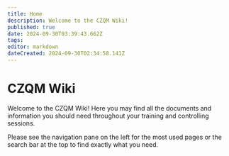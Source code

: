 ```yaml
---
title: Home
description: Welcome to the CZQM Wiki!
published: true
date: 2024-09-30T03:39:43.662Z
tags: 
editor: markdown
dateCreated: 2024-09-30T02:34:58.141Z
---
```


# CZQM Wiki
Welcome to the CZQM Wiki! Here you may find all the documents and information you should need throughout your training and controlling sessions.

Please see the navigation pane on the left for the most used pages or the search bar at the top to find exactly what you need.